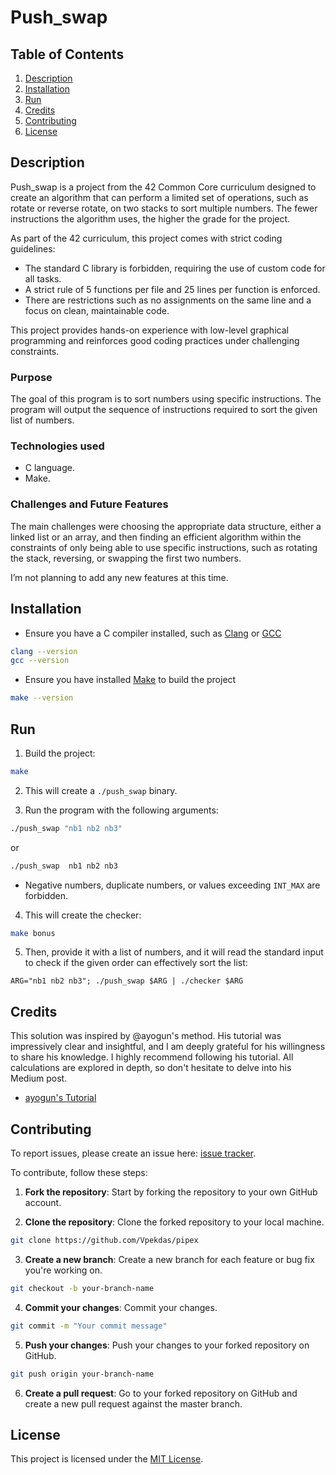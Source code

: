 # Push_swap

## Table of Contents
1. [Description](#description)
2. [Installation](#installation)
3. [Run](#run)
4. [Credits](#credits)
5. [Contributing](#contributing)
6. [License](#license)

## Description

Push_swap is a project from the 42 Common Core curriculum designed to create an algorithm that can perform a limited set of operations, such as rotate or reverse rotate, on two stacks to sort multiple numbers. The fewer instructions the algorithm uses, the higher the grade for the project.

As part of the 42 curriculum, this project comes with strict coding guidelines:
- The standard C library is forbidden, requiring the use of custom code for all tasks.
- A strict rule of 5 functions per file and 25 lines per function is enforced.
- There are restrictions such as no assignments on the same line and a focus on clean, maintainable code.

This project provides hands-on experience with low-level graphical programming and reinforces good coding practices under challenging constraints.

### Purpose

The goal of this program is to sort numbers using specific instructions. The program will output the sequence of instructions required to sort the given list of numbers.

### Technologies used

- C language.
- Make.

### Challenges and Future Features

The main challenges were choosing the appropriate data structure, either a linked list or an array, and then finding an efficient algorithm within the constraints of only being able to use specific instructions, such as rotating the stack, reversing, or swapping the first two numbers.

I’m not planning to add any new features at this time.

## Installation

- Ensure you have a C compiler installed, such as [Clang](https://clang.llvm.org/) or [GCC](https://gcc.gnu.org/)
```bash
clang --version
gcc --version
```
- Ensure you have installed [Make](https://www.gnu.org/software/make/) to build the project
```bash
make --version
```

## Run

1. Build the project:
```bash
make
```

2. This will create a `./push_swap` binary.

3. Run the program with the following arguments:

```bash
./push_swap "nb1 nb2 nb3"
```

or 

```bash
./push_swap  nb1 nb2 nb3
```

- Negative numbers, duplicate numbers, or values exceeding `INT_MAX` are forbidden.

4. This will create the checker:
```bash
make bonus
```

5. Then, provide it with a list of numbers, and it will read the standard input to check if the given order can effectively sort the list:
```
ARG="nb1 nb2 nb3"; ./push_swap $ARG | ./checker $ARG
```

## Credits

This solution was inspired by @ayogun's method. His tutorial was impressively clear and insightful, and I am deeply grateful for his willingness to share his knowledge. I highly recommend following his tutorial. All calculations are explored in depth, so don't hesitate to delve into his Medium post.

* [ayogun's Tutorial](https://medium.com/@ayogun/push-swap-c1f5d2d41e97)

## Contributing

To report issues, please create an issue here:  [issue tracker](https://github.com/Vpekdas/push_swap/issues).

To contribute, follow these steps:

1. **Fork the repository**: Start by forking the repository to your own GitHub account.

2. **Clone the repository**: Clone the forked repository to your local machine.
```bash
git clone https://github.com/Vpekdas/pipex
```

3. **Create a new branch**: Create a new branch for each feature or bug fix you're working on.
```bash
git checkout -b your-branch-name
```

4. **Commit your changes**: Commit your changes.
```bash
git commit -m "Your commit message"
```

5. **Push your changes**: Push your changes to your forked repository on GitHub.
```bash
git push origin your-branch-name
```

6. **Create a pull request**: Go to your forked repository on GitHub and create a new pull request against the master branch.

## License

This project is licensed under the [MIT License](LICENSE).
